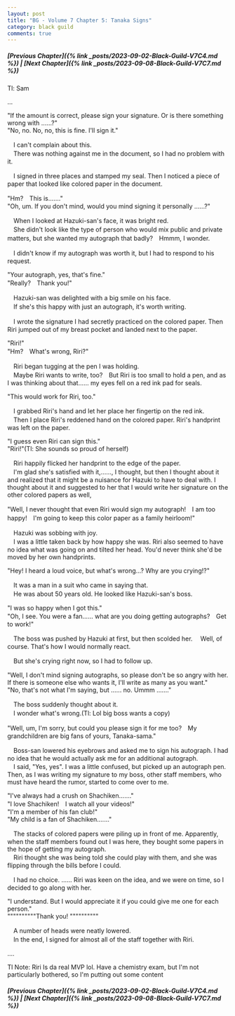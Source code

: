 ```yaml
---
layout: post
title: "BG - Volume 7 Chapter 5: Tanaka Signs"
category: black guild
comments: true
---
```


##### [Previous Chapter]({% link _posts/2023-09-02-Black-Guild-V7C4.md %}) \| [Next Chapter]({% link _posts/2023-09-08-Black-Guild-V7C7.md %})



Tl: Sam

…


"If the amount is correct, please sign your signature. Or is there something wrong with ......?"   
"No, no. No, no, this is fine. I'll sign it."

　I can't complain about this.   
　There was nothing against me in the document, so I had no problem with it.

　I signed in three places and stamped my seal. Then I noticed a piece of paper that looked like colored paper in the document.
<!--more-->

"Hm?　This is......."   
"Oh, um. If you don't mind, would you mind signing it personally ......?"

　When I looked at Hazuki-san's face, it was bright red.   
　She didn't look like the type of person who would mix public and private matters, but she wanted my autograph that badly?　Hmmm, I wonder.

　I didn't know if my autograph was worth it, but I had to respond to his request.

"Your autograph, yes, that's fine."   
"Really?　Thank you!"

　Hazuki-san was delighted with a big smile on his face.   
　If she's this happy with just an autograph, it's worth writing.

　I wrote the signature I had secretly practiced on the colored paper. Then Riri jumped out of my breast pocket and landed next to the paper.

"Riri!"   
"Hm?　What's wrong, Riri?"

　Riri began tugging at the pen I was holding.   
　Maybe Riri wants to write, too?　But Riri is too small to hold a pen, and as I was thinking about that...... my eyes fell on a red ink pad for seals.

"This would work for Riri, too."

　I grabbed Riri's hand and let her place her fingertip on the red ink.   
　Then I place Riri's reddened hand on the colored paper. Riri's handprint was left on the paper.

"I guess even Riri can sign this."   
"Riri!"(Tl: She sounds so proud of herself)

　Riri happily flicked her handprint to the edge of the paper.   
　I'm glad she's satisfied with it,......, I thought, but then I thought about it and realized that it might be a nuisance for Hazuki to have to deal with. I thought about it and suggested to her that I would write her signature on the other colored papers as well,

"Well, I never thought that even Riri would sign my autograph!　I am too happy!　I'm going to keep this color paper as a family heirloom!"

　Hazuki was sobbing with joy.   
　I was a little taken back by how happy she was. Riri also seemed to have no idea what was going on and tilted her head. You'd never think she'd be moved by her own handprints.

"Hey! I heard a loud voice, but what's wrong...? Why are you crying!?"

　It was a man in a suit who came in saying that.   
　He was about 50 years old. He looked like Hazuki-san's boss.

"I was so happy when I got this."   
"Oh, I see. You were a fan...... what are you doing getting autographs?　Get to work!"

　The boss was pushed by Hazuki at first, but then scolded her.
　Well, of course. That's how I would normally react.

　But she's crying right now, so I had to follow up.

"Well, I don't mind signing autographs, so please don't be so angry with her. If there is someone else who wants it, I'll write as many as you want."   
"No, that's not what I'm saying, but ...... no. Ummm ......."

　The boss suddenly thought about it.   
　I wonder what's wrong.(Tl: Lol big boss wants a copy)

"Well, um, I'm sorry, but could you please sign it for me too?　My grandchildren are big fans of yours, Tanaka-sama."

　Boss-san lowered his eyebrows and asked me to sign his autograph. I had no idea that he would actually ask me for an additional autograph.   
　I said, "Yes, yes". I was a little confused, but picked up an autograph pen. Then, as I was writing my signature to my boss, other staff members, who must have heard the rumor, started to come over to me.

"I've always had a crush on Shachiken......."   
"I love Shachiken!　I watch all your videos!"   
"I'm a member of his fan club!"   
"My child is a fan of Shachiken......."

　The stacks of colored papers were piling up in front of me. Apparently, when the staff members found out I was here, they bought some papers in the hope of getting my autograph.   
　Riri thought she was being told she could play with them, and she was flipping through the bills before I could.

　I had no choice. ...... Riri was keen on the idea, and we were on time, so I decided to go along with her.

"I understand. But I would appreciate it if you could give me one for each person."   
""""""""""Thank you! """"""""""

　A number of heads were neatly lowered.   
　In the end, I signed for almost all of the staff together with Riri.



....


Tl Note: Riri Is da real MVP lol. Have a chemistry exam, but I'm not particularly bothered, so I'm putting out some content

##### [Previous Chapter]({% link _posts/2023-09-02-Black-Guild-V7C4.md %}) \| [Next Chapter]({% link _posts/2023-09-08-Black-Guild-V7C7.md %})